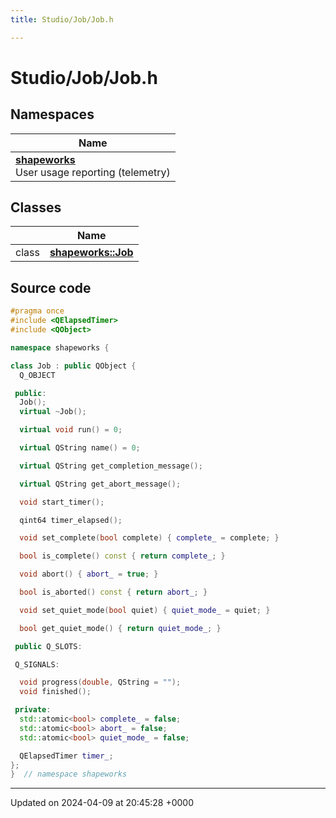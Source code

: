 ```yaml
---
title: Studio/Job/Job.h

---
```


# Studio/Job/Job.h



## Namespaces

| Name           |
| -------------- |
| **[shapeworks](../Namespaces/namespaceshapeworks.md)** <br>User usage reporting (telemetry)  |

## Classes

|                | Name           |
| -------------- | -------------- |
| class | **[shapeworks::Job](../Classes/classshapeworks_1_1Job.md)**  |




## Source code

```cpp
#pragma once
#include <QElapsedTimer>
#include <QObject>

namespace shapeworks {

class Job : public QObject {
  Q_OBJECT

 public:
  Job();
  virtual ~Job();

  virtual void run() = 0;

  virtual QString name() = 0;

  virtual QString get_completion_message();

  virtual QString get_abort_message();

  void start_timer();

  qint64 timer_elapsed();

  void set_complete(bool complete) { complete_ = complete; }

  bool is_complete() const { return complete_; }

  void abort() { abort_ = true; }

  bool is_aborted() const { return abort_; }

  void set_quiet_mode(bool quiet) { quiet_mode_ = quiet; }

  bool get_quiet_mode() { return quiet_mode_; }

 public Q_SLOTS:

 Q_SIGNALS:

  void progress(double, QString = "");
  void finished();

 private:
  std::atomic<bool> complete_ = false;
  std::atomic<bool> abort_ = false;
  std::atomic<bool> quiet_mode_ = false;

  QElapsedTimer timer_;
};
}  // namespace shapeworks
```


-------------------------------

Updated on 2024-04-09 at 20:45:28 +0000
